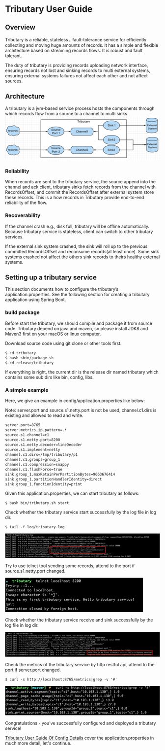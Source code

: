 # Tributary User Guide

## Overview

Tributary is a reliable, stateless，fault-tolerance service for efficiently collecting and moving huge amounts of
records. It has a simple and flexible architecture based on streaming records flows. It is robust and fault tolerant.

The duty of tributary is providing records uploading network interface, ensuring records not lost and sinking records to
multi external systems, ensuring external systems failures not affect each other and not affect sources.

## Architecture

A tributary is a jvm-based service process hosts the components through which records flow from a source to a channel to
multi sinks.
![image](picture/tributary.png)

### Reliability

When records are sent to the tributary service, the source append into the channel and ack client, tributary sinks fetch
records from the channel with RecordsOffset, and commit the RecordsOffset after external system store these records.
This is a how records in Tributary provide end-to-end reliability of the flow.

### Recoverability

If the channel crash e.g., disk full, tributary will be offline automatically. Because tributary service is stateless,
client can switch to other tributary services.

If the external sink system crashed, the sink will roll up to the previous committed RecordsOffset and reconsume
records(at least once). Some sink systems crashed not affect the others sink records to theirs healthy external systems.

## Setting up a tributary service

This section documents how to configure the tributary’s application.properties. See the following section for creating a
tributary application using Spring Boot.

### build package

Before start the tributary, we should compile and package it from source code. Tributary depend on java and maven, so
please install JDK8 and Maven3 first on your macOS or linux computer.

Download source code using git clone or other tools first.

```shell
$ cd tributary
$ bash sbin/package.sh
$ cd release/tributary  
``` 

If everything is right, the current dir is the release dir named tributary which contains some sub dirs like bin,
config, libs.

### A simple example

Here, we give an example in config/application.properties like below:

Note: server.port and source.s1.netty.port is not be used, channel.c1.dirs is existing and allowed to read and write.

```properties
server.port=8765
server.metrics.ip.pattern=.*
source.s1.channel=c1
source.s1.netty.port=8200
source.s1.netty.decoder=lineDecoder
source.s1.implement=netty
channel.c1.dirs=/tmp/tributary/p1
channel.c1.groups=group_1
channel.c1.compression=snappy
channel.c1.flushForce=true
sink.group_1.maxRetainPerPartitionBytes=9663676414
sink.group_1.partitionHandlerIdentity=direct
sink.group_1.functionIdentity=print
```

Given this application.properties, we can start tributary as follows:

```shell
$ bash bin/tributary.sh start
```

Check whether the tributary service start successfully by the log file in log dir.

```shell
$ tail -f log/tributary.log
```

![image](picture/start_success_log.png)

Try to use telnet tool sending some records, attend to the port if source.s1.netty.port changed.

![image](picture/telnet_client.png)

Check whether the tributary service receive and sink successfully by the log file in log dir.

![image](picture/receive_success_log.png)

Check the metrics of the tributary service by http restful api, attend to the port if server.port changed.

```shell
$ curl -s http://localhost:8765/metrics|grep -v '#'
```

![image](picture/metrics_url.png)

Congratulations - you’ve successfully configured and deployed a tributary service!

[Tributary User Guide Of Config Details](user_guide_config_detail.md) cover the application.properties in much more
detail, let's continue.
